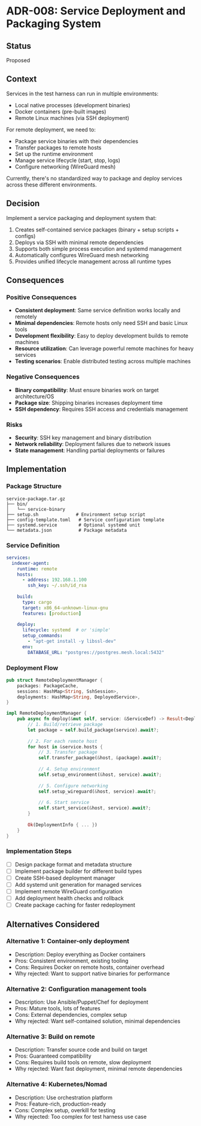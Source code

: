 # ADR-008: Service Deployment and Packaging System

## Status

Proposed

## Context

Services in the test harness can run in multiple environments:
- Local native processes (development binaries)
- Docker containers (pre-built images)
- Remote Linux machines (via SSH deployment)

For remote deployment, we need to:
- Package service binaries with their dependencies
- Transfer packages to remote hosts
- Set up the runtime environment
- Manage service lifecycle (start, stop, logs)
- Configure networking (WireGuard mesh)

Currently, there's no standardized way to package and deploy services across these different environments.

## Decision

Implement a service packaging and deployment system that:
1. Creates self-contained service packages (binary + setup scripts + configs)
2. Deploys via SSH with minimal remote dependencies
3. Supports both simple process execution and systemd management
4. Automatically configures WireGuard mesh networking
5. Provides unified lifecycle management across all runtime types

## Consequences

### Positive Consequences

- **Consistent deployment**: Same service definition works locally and remotely
- **Minimal dependencies**: Remote hosts only need SSH and basic Linux tools
- **Development flexibility**: Easy to deploy development builds to remote machines
- **Resource utilization**: Can leverage powerful remote machines for heavy services
- **Testing scenarios**: Enable distributed testing across multiple machines

### Negative Consequences

- **Binary compatibility**: Must ensure binaries work on target architecture/OS
- **Package size**: Shipping binaries increases deployment time
- **SSH dependency**: Requires SSH access and credentials management

### Risks

- **Security**: SSH key management and binary distribution
- **Network reliability**: Deployment failures due to network issues
- **State management**: Handling partial deployments or failures

## Implementation

### Package Structure
```
service-package.tar.gz
├── bin/
│   └── service-binary
├── setup.sh              # Environment setup script
├── config-template.toml   # Service configuration template
├── systemd.service        # Optional systemd unit
└── metadata.json          # Package metadata
```

### Service Definition
```yaml
services:
  indexer-agent:
    runtime: remote
    hosts:
      - address: 192.168.1.100
        ssh_key: ~/.ssh/id_rsa
    
    build:
      type: cargo
      target: x86_64-unknown-linux-gnu
      features: [production]
    
    deploy:
      lifecycle: systemd  # or 'simple'
      setup_commands:
        - "apt-get install -y libssl-dev"
      env:
        DATABASE_URL: "postgres://postgres.mesh.local:5432"
```

### Deployment Flow
```rust
pub struct RemoteDeploymentManager {
    packages: PackageCache,
    sessions: HashMap<String, SshSession>,
    deployments: HashMap<String, DeployedService>,
}

impl RemoteDeploymentManager {
    pub async fn deploy(&mut self, service: &ServiceDef) -> Result<DeploymentInfo> {
        // 1. Build/retrieve package
        let package = self.build_package(service).await?;
        
        // 2. For each remote host
        for host in &service.hosts {
            // 3. Transfer package
            self.transfer_package(&host, &package).await?;
            
            // 4. Setup environment
            self.setup_environment(&host, service).await?;
            
            // 5. Configure networking
            self.setup_wireguard(&host, service).await?;
            
            // 6. Start service
            self.start_service(&host, service).await?;
        }
        
        Ok(DeploymentInfo { ... })
    }
}
```

### Implementation Steps

- [ ] Design package format and metadata structure
- [ ] Implement package builder for different build types
- [ ] Create SSH-based deployment manager
- [ ] Add systemd unit generation for managed services
- [ ] Implement remote WireGuard configuration
- [ ] Add deployment health checks and rollback
- [ ] Create package caching for faster redeployment

## Alternatives Considered

### Alternative 1: Container-only deployment
- Description: Deploy everything as Docker containers
- Pros: Consistent environment, existing tooling
- Cons: Requires Docker on remote hosts, container overhead
- Why rejected: Want to support native binaries for performance

### Alternative 2: Configuration management tools
- Description: Use Ansible/Puppet/Chef for deployment
- Pros: Mature tools, lots of features
- Cons: External dependencies, complex setup
- Why rejected: Want self-contained solution, minimal dependencies

### Alternative 3: Build on remote
- Description: Transfer source code and build on target
- Pros: Guaranteed compatibility
- Cons: Requires build tools on remote, slow deployment
- Why rejected: Want fast deployment, minimal remote dependencies

### Alternative 4: Kubernetes/Nomad
- Description: Use orchestration platform
- Pros: Feature-rich, production-ready
- Cons: Complex setup, overkill for testing
- Why rejected: Too complex for test harness use case